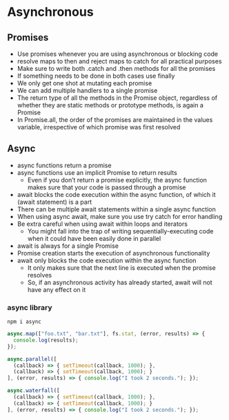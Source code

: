 # Asynchronous
## Promises
- Use promises whenever you are using asynchronous or blocking code
- resolve maps to then and reject maps to catch for all practical purposes
- Make sure to write both .catch and .then methods for all the promises
- If something needs to be done in both cases use finally
- We only get one shot at mutating each promise
- We can add multiple handlers to a single promise
- The return type of all the methods in the Promise object, regardless of whether they are static methods or prototype methods, is again
a Promise
- In Promise.all, the order of the promises are maintained in the values variable, irrespective of which promise was first resolved

## Async
- async functions return a promise
- async functions use an implicit Promise to return results
  - Even if you don’t return a promise explicitly, the async function makes sure that your code is passed through a promise
- await blocks the code execution within the async function, of which it (await statement) is a part
- There can be multiple await statements within a single async function
- When using async await, make sure you use try catch for error handling
- Be extra careful when using await within loops and iterators
  - You might fall into the trap of writing sequentially-executing code when it could have been easily done in parallel
- await is always for a single Promise
- Promise creation starts the execution of asynchronous functionality
- await only blocks the code execution within the async function
  - It only makes sure that the next line is executed when the promise resolves
  - So, if an asynchronous activity has already started, await will not have any effect on it
### async library
```npm i async```
```javascript
async.map(["foo.txt", "bar.txt"], fs.stat, (error, results) => {
  console.log(results);
});
```
```javascript
async.parallel([
  (callback) => { setTimeout(callback, 1000); },
  (callback) => { setTimeout(callback, 1000); }
], (error, results) => { console.log("I took 2 seconds."); });
```
```javascript
async.waterfall([
  (callback) => { setTimeout(callback, 1000); },
  (callback) => { setTimeout(callback, 1000); }
], (error, results) => { console.log("I took 2 seconds."); });
```

